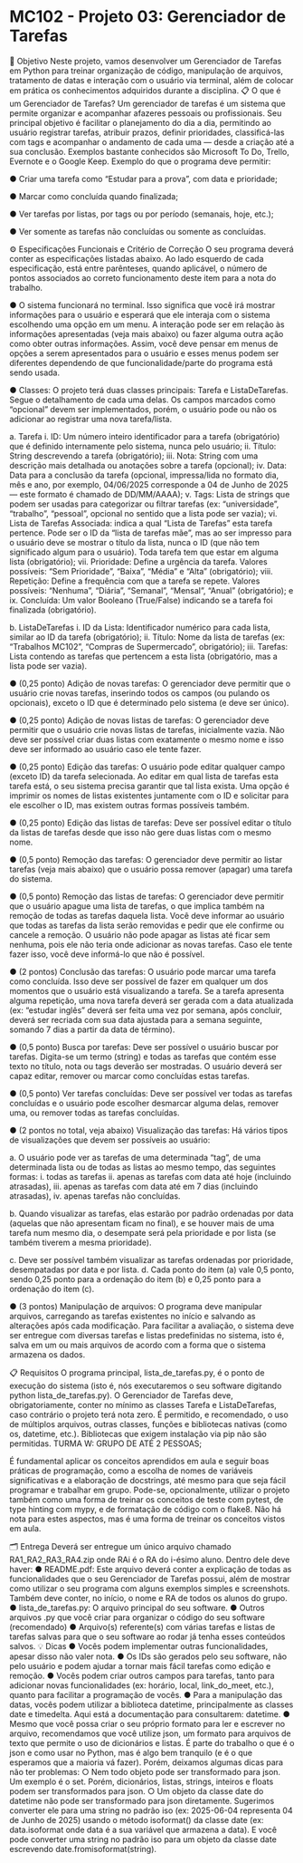 # MC102 - Projeto 03: Gerenciador de Tarefas

📌 Objetivo
Neste projeto, vamos desenvolver um Gerenciador de Tarefas em Python para treinar
organização de código, manipulação de arquivos, tratamento de datas e interação com o
usuário via terminal, além de colocar em prática os conhecimentos adquiridos durante a
disciplina.
📋 O que é um Gerenciador de Tarefas?
Um gerenciador de tarefas é um sistema que permite organizar e acompanhar afazeres
pessoais ou profissionais. Seu principal objetivo é facilitar o planejamento do dia a dia,
permitindo ao usuário registrar tarefas, atribuir prazos, definir prioridades, classificá-las com
tags e acompanhar o andamento de cada uma — desde a criação até a sua conclusão.
Exemplos bastante conhecidos são Microsoft To Do, Trello, Evernote e o Google Keep.
Exemplo do que o programa deve permitir:

● Criar uma tarefa como “Estudar para a prova”, com data e prioridade;

● Marcar como concluída quando finalizada;

● Ver tarefas por listas, por tags ou por período (semanais, hoje, etc.);

● Ver somente as tarefas não concluídas ou somente as concluídas.

⚙️ Especificações Funcionais e Critério de Correção
O seu programa deverá conter as especificações listadas abaixo. Ao lado esquerdo de cada
especificação, está entre parênteses, quando aplicável, o número de pontos associados ao
correto funcionamento deste item para a nota do trabalho.

● O sistema funcionará no terminal. Isso significa que você irá mostrar informações
para o usuário e esperará que ele interaja com o sistema escolhendo uma opção em
um menu. A interação pode ser em relação às informações apresentadas (veja mais
abaixo) ou fazer alguma outra ação como obter outras informações. Assim, você
deve pensar em menus de opções a serem apresentados para o usuário e esses
menus podem ser diferentes dependendo de que funcionalidade/parte do programa
está sendo usada.

● Classes: O projeto terá duas classes principais: Tarefa e ListaDeTarefas. Segue o
detalhamento de cada uma delas. Os campos marcados como “opcional” devem ser
implementados, porém, o usuário pode ou não os adicionar ao registrar uma nova
tarefa/lista.

a. Tarefa
i. ID: Um número inteiro identificador para a tarefa (obrigatório) que é
definido internamente pelo sistema, nunca pelo usuário;
ii. Título: String descrevendo a tarefa (obrigatório);
iii. Nota: String com uma descrição mais detalhada ou anotações sobre
a tarefa (opcional);
iv. Data: Data para a conclusão da tarefa (opcional, impressa/lida no
formato dia, mês e ano, por exemplo, 04/06/2025 corresponde a 04
de Junho de 2025 — este formato é chamado de DD/MM/AAAA);
v. Tags: Lista de strings que podem ser usadas para categorizar ou
filtrar tarefas (ex: “universidade”, “trabalho”, “pessoal”, opcional no
sentido que a lista pode ser vazia);
vi. Lista de Tarefas Associada: indica a qual “Lista de Tarefas” esta
tarefa pertence. Pode ser o ID da “lista de tarefas mãe”, mas ao ser
impresso para o usuário deve se mostrar o título da lista, nunca o ID
(que não tem significado algum para o usuário). Toda tarefa tem que
estar em alguma lista (obrigatório);
vii. Prioridade: Define a urgência da tarefa. Valores possíveis: “Sem
Prioridade”, “Baixa”, “Média” e “Alta” (obrigatório);
viii. Repetição: Define a frequência com que a tarefa se repete. Valores
possíveis: “Nenhuma”, “Diária”, “Semanal”, “Mensal”, “Anual”
(obrigatório); e
ix. Concluída: Um valor Booleano (True/False) indicando se a tarefa foi
finalizada (obrigatório).

b. ListaDeTarefas
i. ID da Lista: Identificador numérico para cada lista, similar ao ID da
tarefa (obrigatório);
ii. Título: Nome da lista de tarefas (ex: “Trabalhos MC102”, “Compras
de Supermercado”, obrigatório);
iii. Tarefas: Lista contendo as tarefas que pertencem a esta lista
(obrigatório, mas a lista pode ser vazia).

● (0,25 ponto) Adição de novas tarefas: O gerenciador deve permitir que o usuário
crie novas tarefas, inserindo todos os campos (ou pulando os opcionais), exceto o ID
que é determinado pelo sistema (e deve ser único).

● (0,25 ponto) Adição de novas listas de tarefas: O gerenciador deve permitir que o
usuário crie novas listas de tarefas, inicialmente vazia. Não deve ser possível criar
duas listas com exatamente o mesmo nome e isso deve ser informado ao usuário
caso ele tente fazer.

● (0,25 ponto) Edição das tarefas: O usuário pode editar qualquer campo (exceto
ID) da tarefa selecionada. Ao editar em qual lista de tarefas esta tarefa está, o seu
sistema precisa garantir que tal lista exista. Uma opção é imprimir os nomes de listas
existentes juntamente com o ID e solicitar para ele escolher o ID, mas existem
outras formas possíveis também.

● (0,25 ponto) Edição das listas de tarefas: Deve ser possível editar o título da listas
de tarefas desde que isso não gere duas listas com o mesmo nome.

● (0,5 ponto) Remoção das tarefas: O gerenciador deve permitir ao listar tarefas
(veja mais abaixo) que o usuário possa remover (apagar) uma tarefa do sistema.

● (0,5 ponto) Remoção das listas de tarefas: O gerenciador deve permitir que o
usuário apague uma lista de tarefas, o que implica também na remoção de todas as
tarefas daquela lista. Você deve informar ao usuário que todas as tarefas da lista
serão removidas e pedir que ele confirme ou cancele a remoção. O usuário não
pode apagar as listas até ficar sem nenhuma, pois ele não teria onde adicionar as
novas tarefas. Caso ele tente fazer isso, você deve informá-lo que não é possível.

● (2 pontos) Conclusão das tarefas: O usuário pode marcar uma tarefa como
concluída. Isso deve ser possível de fazer em qualquer um dos momentos que o
usuário está visualizando a tarefa. Se a tarefa apresenta alguma repetição, uma
nova tarefa deverá ser gerada com a data atualizada (ex: “estudar inglês” deverá ser
feita uma vez por semana, após concluir, deverá ser recriada com sua data ajustada
para a semana seguinte, somando 7 dias a partir da data de término).

● (0,5 ponto) Busca por tarefas: Deve ser possível o usuário buscar por tarefas.
Digita-se um termo (string) e todas as tarefas que contém esse texto no título, nota
ou tags deverão ser mostradas. O usuário deverá ser capaz editar, remover ou
marcar como concluídas estas tarefas.

● (0,5 ponto) Ver tarefas concluídas: Deve ser possível ver todas as tarefas
concluídas e o usuário pode escolher desmarcar alguma delas, remover uma, ou
remover todas as tarefas concluídas.

● (2 pontos no total, veja abaixo) Visualização das tarefas: Há vários tipos de
visualizações que devem ser possíveis ao usuário:

a. O usuário pode ver as tarefas de uma determinada “tag”, de uma
determinada lista ou de todas as listas ao mesmo tempo, das seguintes
formas:
i. todas as tarefas
ii. apenas as tarefas com data até hoje (incluindo atrasadas),
iii. apenas as tarefas com data até em 7 dias (incluindo atrasadas),
iv. apenas tarefas não concluídas.

b. Quando visualizar as tarefas, elas estarão por padrão ordenadas por data
(aquelas que não apresentam ficam no final), e se houver mais de uma tarefa
num mesmo dia, o desempate será pela prioridade e por lista (se também
tiverem a mesma prioridade).

c. Deve ser possível também visualizar as tarefas ordenadas por prioridade,
desempatadas por data e por lista.
d. Cada ponto do item (a) vale 0,5 ponto, sendo 0,25 ponto para a ordenação
do item (b) e 0,25 ponto para a ordenação do item (c).

● (3 pontos) Manipulação de arquivos: O programa deve manipular arquivos,
carregando as tarefas existentes no início e salvando as alterações após cada
modificação. Para facilitar a avaliação, o sistema deve ser entregue com diversas
tarefas e listas predefinidas no sistema, isto é, salva em um ou mais arquivos de
acordo com a forma que o sistema armazena os dados.


📋 Requisitos
O programa principal, lista_de_tarefas.py, é o ponto de execução do sistema (isto é, nós
executaremos o seu software digitando python lista_de_tarefas.py). O Gerenciador de
Tarefas deve, obrigatoriamente, conter no mínimo as classes Tarefa e ListaDeTarefas,
caso contrário o projeto terá nota zero. É permitido, e recomendado, o uso de múltiplos
arquivos, outras classes, funções e bibliotecas nativas (como os, datetime, etc.). Bibliotecas
que exigem instalação via pip não são permitidas.
TURMA W: GRUPO DE ATÉ 2 PESSOAS;

É fundamental aplicar os conceitos aprendidos em aula e seguir boas práticas de
programação, como a escolha de nomes de variáveis significativas e a elaboração de
docstrings, até mesmo para que seja fácil programar e trabalhar em grupo.
Pode-se, opcionalmente, utilizar o projeto também como uma forma de treinar os conceitos
de teste com pytest, de type hinting com mypy, e de formatação de código com o flake8.
Não há nota para estes aspectos, mas é uma forma de treinar os conceitos vistos em aula.

🗂 Entrega
Deverá ser entregue um único arquivo chamado RA1_RA2_RA3_RA4.zip onde RAi é o RA
do i-ésimo aluno. Dentro dele deve haver:
● README.pdf: Este arquivo deverá conter a explicação de todas as funcionalidades
que o seu Gerenciador de Tarefas possui, além de mostrar como utilizar o seu
programa com alguns exemplos simples e screenshots. Também deve conter, no
início, o nome e RA de todos os alunos do grupo.
● lista_de_tarefas.py: O arquivo principal do seu software.
● Outros arquivos .py que você criar para organizar o código do seu software
(recomendado)
● Arquivo(s) referente(s) com várias tarefas e listas de tarefas salvas para que o seu
software ao rodar já tenha esses conteúdos salvos.
💡 Dicas
● Vocês podem implementar outras funcionalidades, apesar disso não valer nota.
● Os IDs são gerados pelo seu software, não pelo usuário e podem ajudar a tornar
mais fácil tarefas como edição e remoção.
● Vocês podem criar outros campos para tarefas, tanto para adicionar novas
funcionalidades (ex: horário, local, link_do_meet, etc.), quanto para facilitar a
programação de vocês.
● Para a manipulação das datas, vocês podem utilizar a biblioteca datetime,
principalmente as classes date e timedelta. Aqui está a documentação para
consultarem: datetime.
● Mesmo que você possa criar o seu próprio formato para ler e escrever no arquivo,
recomendamos que você utilize json, um formato para arquivos de texto que permite
o uso de dicionários e listas. É parte do trabalho o que é o json e como usar no
Python, mas é algo bem tranquilo (e é o que esperamos que a maioria vá fazer).
Porém, deixamos algumas dicas para não ter problemas:
○ Nem todo objeto pode ser transformado para json. Um exemplo é o set.
Porém, dicionários, listas, strings, inteiros e floats podem ser transformados
para json.
○ Um objeto da classe date do datetime não pode ser transformado para json
diretamente. Sugerimos converter ele para uma string no padrão iso (ex:
2025-06-04 representa 04 de Junho de 2025) usando o método isoformat()
da classe date (ex: data.isoformat onde data é a sua variável que armazena
a data). E você pode converter uma string no padrão iso para um objeto da
classe date escrevendo date.fromisoformat(string).
